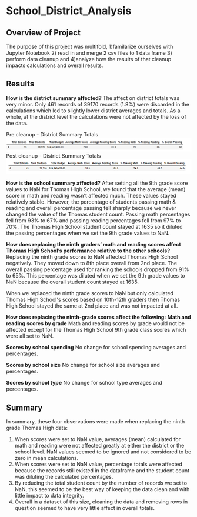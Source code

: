 # School_District_Analysis

## Overview of Project
The purpose of this project was multifold, 1)familarize ourselves with Jupyter Notebook 2) read in and merge 2 csv files to 1 data frame 3) perform data cleanup
and 4)analyze how the results of that cleanup impacts calculations and overall results.


## Results
**How is the district summary affected?**
The affect on district totals was very minor.  Only 461 records of 39170 records (1.8%) were discarded in the calculations which led to slightly lower district averages
and totals.  As a whole, at the district level the calculations were not affected by the loss of the data.

Pre cleanup - District Summary Totals
![Pre cleanup district summary totals](Images/Image1.PNG)
Post cleanup - District Summary Totals
![Post cleanup district summary totals](Images/Image2.PNG)

**How is the school summary affected?**
After setting all the 9th grade score values to NaN for Thomas High School, we found that the average (mean) score in math and reading wasn't affected much.
These values stayed relatively stable.  However, the percentage of students passing math & reading and overall percentage passing fell sharply because we 
never changed the value of the Thomas student count.  Passing math percentages fell from 93% to 67% and passing reading percentages fell from 97% to 70%.  The Thomas 
High School student count stayed at 1635 so it diluted the passing percentages when we set the 9th grade values to NaN.

**How does replacing the ninth graders’ math and reading scores affect Thomas High School’s performance relative to the other schools?**
Replacing the ninth grade scores to NaN affected Thomas High School negatively.  They moved down to 8th place overall from 2nd place.  The overall passing percentage used for 
ranking the schools dropped from 91% to 65%.  This percentage was diluted when we set the 9th grade values to NaN because the overall student count stayed at 1635.

When we replaced the ninth grade scores to NaN but only calculated Thomas High School's scores based on 10th-12th graders then Thomas High School stayed
the same at 2nd place and was not impacted at all.

**How does replacing the ninth-grade scores affect the following:**
**Math and reading scores by grade**
Math and reading scores by grade would not be affected except for the Thomas High School 9th grade class scores which were all set to NaN.

**Scores by school spending**
No change for school spending averages and percentages.

**Scores by school size**
No change for school size averages and percentages.

**Scores by school type**
No change for school type averages and percentages.


## Summary
In summary, these four observations were made when replacing the ninth grade Thomas High data:

1.  When scores were set to NaN value, averages (mean) calculated for math and reading were not affected greatly at either the district or the school level.
NaN values seemed to be ignored and not considered to be zero in mean calculations.
2.  When scores were set to NaN value, percentage totals were affected because the records still existed in the dataframe and the student count was diluting the 
calculated percentages.
3.  By reducing the total student count by the number of records we set to NaN, this seemed to be the best way of keeping the data clean and with little impact
to data integrity.
4.  Overall in a dataset of this size, cleaning the data and removing rows in question seemed to have very little affect in overall totals.
